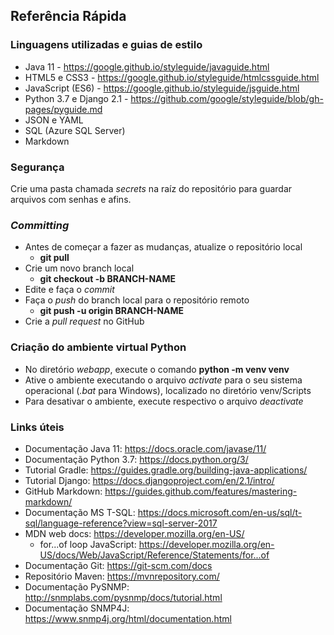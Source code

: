 ## Referência Rápida
### Linguagens utilizadas e guias de estilo
* Java 11 - https://google.github.io/styleguide/javaguide.html
* HTML5 e CSS3 - https://google.github.io/styleguide/htmlcssguide.html
* JavaScript (ES6) - https://google.github.io/styleguide/jsguide.html
* Python 3.7 e Django 2.1 - https://github.com/google/styleguide/blob/gh-pages/pyguide.md
* JSON e YAML
* SQL (Azure SQL Server)
* Markdown

### Segurança
Crie uma pasta chamada _secrets_ na raíz do repositório para guardar arquivos com senhas e afins.

### _Committing_
* Antes de começar a fazer as mudanças, atualize o repositório local
   * __git pull__
* Crie um novo branch local
   * __git checkout -b BRANCH-NAME__
* Edite e faça o _commit_
* Faça o _push_ do branch local para o repositório remoto
  * __git push -u origin BRANCH-NAME__
* Crie a _pull request_ no GitHub

### Criação do ambiente virtual Python
* No diretório _webapp_, execute o comando __python -m venv venv__
* Ative o ambiente executando o arquivo _activate_ para o seu sistema operacional (_.bat_ para Windows), localizado no diretório venv/Scripts
* Para desativar o ambiente, execute respectivo o arquivo _deactivate_

### Links úteis
* Documentação Java 11: https://docs.oracle.com/javase/11/
* Documentação Python 3.7: https://docs.python.org/3/
* Tutorial Gradle: https://guides.gradle.org/building-java-applications/
* Tutorial Django: https://docs.djangoproject.com/en/2.1/intro/
* GitHub Markdown: https://guides.github.com/features/mastering-markdown/
* Documentação MS T-SQL: https://docs.microsoft.com/en-us/sql/t-sql/language-reference?view=sql-server-2017
* MDN web docs: https://developer.mozilla.org/en-US/
  * for...of loop JavaScript: https://developer.mozilla.org/en-US/docs/Web/JavaScript/Reference/Statements/for...of
* Documentação Git: https://git-scm.com/docs
* Repositório Maven: https://mvnrepository.com/
* Documentação PySNMP: http://snmplabs.com/pysnmp/docs/tutorial.html
* Documentação SNMP4J: https://www.snmp4j.org/html/documentation.html
